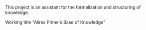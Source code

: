 This project is an assistant for the formalization and structuring of knowledge.

Working title "Alirex Prime's Base of Knowledge"